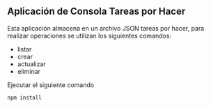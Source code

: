 ## Aplicación de Consola Tareas por Hacer

Esta aplicación almacena en un archivo JSON tareas
por hacer, para realizar operaciones se utilizan 
los siguientes comandos:

* listar
* crear
* actualizar
* eliminar

Ejecutar el siguiente comando

```
npm install
```